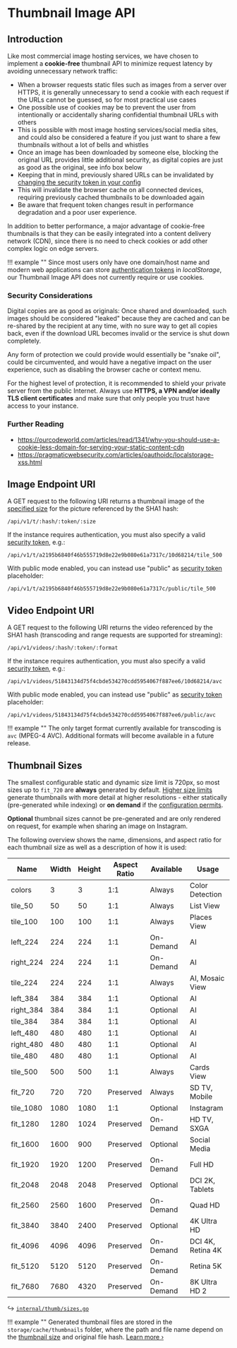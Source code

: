 # Thumbnail Image API

## Introduction

Like most commercial image hosting services, we have chosen to implement a **cookie-free** thumbnail API to minimize request latency by avoiding unnecessary network traffic:

- When a browser requests static files such as images from a server over HTTPS, it is generally unnecessary to send a cookie with each request if the URLs cannot be guessed, so for most practical use cases
- One possible use of cookies may be to prevent the user from intentionally or accidentally sharing confidential thumbnail URLs with others
- This is possible with most image hosting services/social media sites, and could also be considered a feature if you just want to share a few thumbnails without a lot of bells and whistles
- Once an image has been downloaded by someone else, blocking the original URL provides little additional security, as digital copies are just as good as the original, see info box below
- Keeping that in mind, previously shared URLs can be invalidated by [changing the security token in your config](../../getting-started/config-options.md#security-tokens)
- This will invalidate the browser cache on all connected devices, requiring previously cached thumbnails to be downloaded again
- Be aware that frequent token changes result in performance degradation and a poor user experience.

In addition to better performance, a major advantage of cookie-free thumbnails is that they can be easily integrated into a content delivery network (CDN), since there is no need to check cookies or add other complex logic on edge servers.

!!! example ""
    Since most users only have one domain/host name and modern web applications can store [authentication tokens](auth.md) in *localStorage*, our Thumbnail Image API does not currently require or use cookies.

### Security Considerations

Digital copies are as good as originals: Once shared and downloaded, such images should be considered "leaked" because they are cached and can be re-shared by the recipient at any time, with no sure way to get all copies back, even if the download URL becomes invalid or the service is shut down completely.

Any form of protection we could provide would essentially be "snake oil", could be circumvented, and would have a negative impact on the user experience, such as disabling the browser cache or context menu.

For the highest level of protection, it is recommended to shield your private server from the public Internet. Always use **HTTPS, a VPN and/or ideally TLS client certificates** and make sure that only people you trust have access to your instance.

### Further Reading

- https://ourcodeworld.com/articles/read/1341/why-you-should-use-a-cookie-less-domain-for-serving-your-static-content-cdn
- https://pragmaticwebsecurity.com/articles/oauthoidc/localstorage-xss.html

## Image Endpoint URI

A GET request to the following URI returns a thumbnail image of the [specified size](#thumbnail-sizes) for the picture referenced by the SHA1 hash:

```
/api/v1/t/:hash/:token/:size
```

If the instance requires authentication, you must also specify a valid [security token](search.md#response-headers), e.g.:

```
/api/v1/t/a2195b6840f46b555719d8e22e9b080e61a7317c/10d68214/tile_500
```

With public mode enabled, you can instead use "public" as [security token](search.md#response-headers) placeholder:

```
/api/v1/t/a2195b6840f46b555719d8e22e9b080e61a7317c/public/tile_500
```

## Video Endpoint URI

A GET request to the following URI returns the video referenced by the SHA1 hash (transcoding and range requests are supported for streaming):

```
/api/v1/videos/:hash/:token/:format
```

If the instance requires authentication, you must also specify a valid [security token](search.md#response-headers), e.g.:

```
/api/v1/videos/51843134d75f4cbde534270cdd5954067f887ee6/10d68214/avc
```

With public mode enabled, you can instead use "public" as [security token](search.md#response-headers) placeholder:

```
/api/v1/videos/51843134d75f4cbde534270cdd5954067f887ee6/public/avc
```

!!! example ""
    The only target format currently available for transcoding is `avc` (MPEG-4 AVC). Additional formats will become available in a future release.

## Thumbnail Sizes

The smallest configurable static and dynamic size limit is 720px, so most sizes up to `fit_720` are **always** generated by default.
[Higher size limits](../../user-guide/settings/advanced.md#preview-images) generate thumbnails with more detail at higher resolutions - either statically (pre-generated while indexing) or **on demand** if the [configuration permits](../../getting-started/config-options.md#preview-images).

**Optional** thumbnail sizes cannot be pre-generated and are only rendered on request, for example when sharing an image on Instagram.

The following overview shows the name, dimensions, and aspect ratio for each thumbnail size as well as a description of how it is used:

|   Name    | Width | Height | Aspect Ratio | Available |       Usage       |
|-----------|-------|--------|--------------|-----------|-------------------|
| colors    |     3 |      3 | 1:1          | Always    | Color Detection   |
| tile_50   |    50 |     50 | 1:1          | Always    | List View         |
| tile_100  |   100 |    100 | 1:1          | Always    | Places View       |
| left_224  |   224 |    224 | 1:1          | On-Demand | AI                |
| right_224 |   224 |    224 | 1:1          | On-Demand | AI                |
| tile_224  |   224 |    224 | 1:1          | Always    | AI, Mosaic View   |
| left_384  |   384 |    384 | 1:1          | Optional  | AI                |
| right_384 |   384 |    384 | 1:1          | Optional  | AI                |
| tile_384  |   384 |    384 | 1:1          | Optional  | AI                |
| left_480  |   480 |    480 | 1:1          | Optional  | AI                |
| right_480 |   480 |    480 | 1:1          | Optional  | AI                |
| tile_480  |   480 |    480 | 1:1          | Optional  | AI                |
| tile_500  |   500 |    500 | 1:1          | Always    | Cards View        |
| fit_720   |   720 |    720 | Preserved    | Always    | SD TV, Mobile     |
| tile_1080 |  1080 |   1080 | 1:1          | Optional  | Instagram         |
| fit_1280  |  1280 |   1024 | Preserved    | On-Demand | HD TV, SXGA       |
| fit_1600  |  1600 |    900 | Preserved    | Optional  | Social Media      |
| fit_1920  |  1920 |   1200 | Preserved    | On-Demand | Full HD           |
| fit_2048  |  2048 |   2048 | Preserved    | Optional  | DCI 2K, Tablets   |
| fit_2560  |  2560 |   1600 | Preserved    | On-Demand | Quad HD           |
| fit_3840  |  3840 |   2400 | Preserved    | Optional  | 4K Ultra HD       |
| fit_4096  |  4096 |   4096 | Preserved    | On-Demand | DCI 4K, Retina 4K |
| fit_5120  |  5120 |   5120 | Preserved    | On-Demand | Retina 5K         |
| fit_7680  |  7680 |   4320 | Preserved    | On-Demand | 8K Ultra HD 2     |

↪ [`internal/thumb/sizes.go`](https://github.com/photoprism/photoprism/blob/develop/internal/thumb/sizes.go)

!!! example ""
    Generated thumbnail files are stored in the `storage/cache/thumbnails` folder, where the path and file name depend on the [thumbnail size](../media/thumbnails.md#standard-sizes) and original file hash. [Learn more ›](../media/thumbnails.md)
